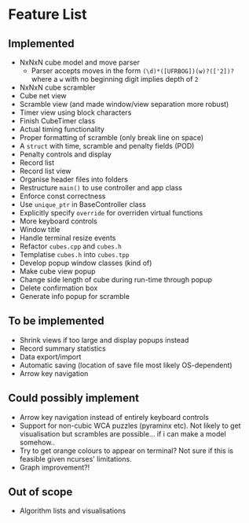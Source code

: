 # Feature List

## Implemented
- NxNxN cube model and move parser
    - Parser accepts moves in the form `(\d)*([UFRBOG])(w)?(['2])?`
      where a `w` with no beginning digit implies depth of `2`
- NxNxN cube scrambler
- Cube net view
- Scramble view (and made window/view separation more robust)
- Timer view using block characters
- Finish CubeTimer class
- Actual timing functionality
- Proper formatting of scramble (only break line on space)
- A `struct` with time, scramble and penalty fields (POD)
- Penalty controls and display
- Record list
- Record list view
- Organise header files into folders
- Restructure `main()` to use controller and app class
- Enforce const correctness
- Use `unique_ptr` in BaseController class
- Explicitly specify `override` for overriden virtual functions
- More keyboard controls
- Window title
- Handle terminal resize events
- Refactor `cubes.cpp` and `cubes.h`
- Templatise `cubes.h` into `cubes.tpp`
- Develop popup window classes (kind of)
- Make cube view popup
- Change side length of cube during run-time through popup
- Delete confirmation box
- Generate info popup for scramble

## To be implemented
- Shrink views if too large and display popups instead
- Record summary statistics
- Data export/import
- Automatic saving (location of save file most likely OS-dependent)
- Arrow key navigation

## Could possibly implement
- Arrow key navigation instead of entirely keyboard controls
- Support for non-cubic WCA puzzles (pyraminx etc). Not likely to get visualisation
  but scrambles are possible... if i can make a model somehow..
- Try to get orange colours to appear on terminal? Not sure if this is feasible given
  ncurses' limitations.
- Graph improvement?! 

## Out of scope
- Algorithm lists and visualisations